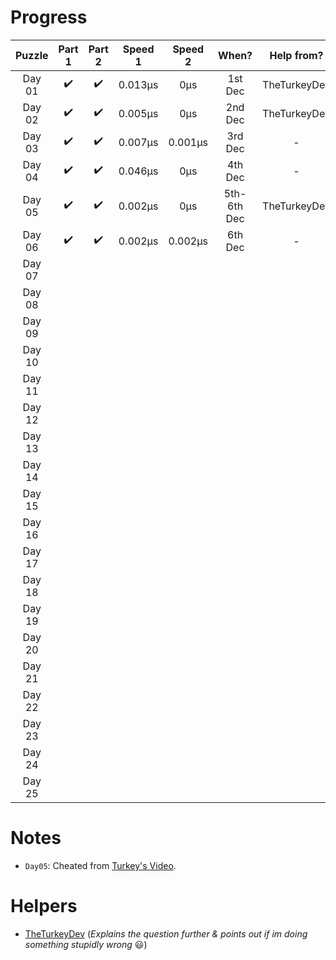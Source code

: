 # __Progress__

| Puzzle | Part 1 | Part 2 | Speed 1 | Speed 2 |    When?    |  Help from?  | Cheated? |
|:------:|:------:|:------:|:-------:|:-------:|:-----------:|:------------:|:--------:|
| Day 01 |   ✔️   |   ✔️   | 0.013µs |   0µs   |   1st Dec   | TheTurkeyDev |     -    |
| Day 02 |   ✔️   |   ✔️   | 0.005µs |   0µs   |   2nd Dec   | TheTurkeyDev |     -    |
| Day 03 |   ✔️   |   ✔️   | 0.007µs | 0.001µs |   3rd Dec   |       -      |     -    |
| Day 04 |   ✔️   |   ✔️   | 0.046µs |   0µs   |   4th Dec   |       -      |     -    |
| Day 05 |   ✔️   |   ✔️   | 0.002µs |   0µs   | 5th-6th Dec | TheTurkeyDev |    ✔️    |
| Day 06 |   ✔️   |   ✔️   | 0.002µs | 0.002µs |   6th Dec   |       -      |     -    |
| Day 07 |        |        |         |         |             |              |          |
| Day 08 |        |        |         |         |             |              |          |
| Day 09 |        |        |         |         |             |              |          |
| Day 10 |        |        |         |         |             |              |          |
| Day 11 |        |        |         |         |             |              |          |
| Day 12 |        |        |         |         |             |              |          |
| Day 13 |        |        |         |         |             |              |          |
| Day 14 |        |        |         |         |             |              |          |
| Day 15 |        |        |         |         |             |              |          |
| Day 16 |        |        |         |         |             |              |          |
| Day 17 |        |        |         |         |             |              |          |
| Day 18 |        |        |         |         |             |              |          |
| Day 19 |        |        |         |         |             |              |          |
| Day 20 |        |        |         |         |             |              |          |
| Day 21 |        |        |         |         |             |              |          |
| Day 22 |        |        |         |         |             |              |          |
| Day 23 |        |        |         |         |             |              |          |
| Day 24 |        |        |         |         |             |              |          |
| Day 25 |        |        |         |         |             |              |          |

# Notes
- `Day05`: Cheated from [Turkey's Video](https://www.youtube.com/watch?v=dOct6kpc2n0).

# Helpers

- [TheTurkeyDev](https://github.com/TheTurkeyDev) (*Explains the question further & points out if im doing something stupidly wrong* :smiley:)